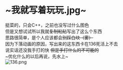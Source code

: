 # ~我就写着玩玩.jpg~
挺菜的，只会C++，之前也没写过什么图色  
但是又想试试所以我就~~复制粘贴~~写出了这么个东西  
思路很简单，是个人应该都会~~别踩白块（雾）~~  
因为下落动画的原因，写出来的这东西卡在136死活上不去  
说实话还没我手打的快 ~~但是手打什么的不可能的~~  
~优化什么的以后再说，先水上~  
![136.png](https://s2.loli.net/2022/01/30/oiIZECrSdcQ6gkq.png)
